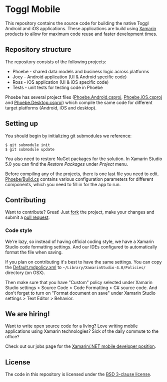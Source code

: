 # Toggl Mobile

This repository contains the source code for building the native Toggl Android and iOS applications.
These applications are build using [Xamarin](http://xamarin.com/) products to allow for maximum
code reuse and faster development times.

## Repository structure

The repository consists of the following projects:

- Phoebe - shared data models and business logic across platforms
- Joey - Android application (UI & Android specific code)
- Ross - iOS application (UI & iOS specific code)
- Tests - unit tests for testing code in Phoebe

Phoebe has several project files ([Phoebe.Android.csproj](https://github.com/toggl/mobile/blob/master/Phoebe/Phoebe.Android.csproj), [Phoebe.iOS.csproj](https://github.com/toggl/mobile/blob/master/Phoebe/Phoebe.iOS.csproj) and [Phoebe.Desktop.csproj](https://github.com/toggl/mobile/blob/master/Phoebe/Phoebe.Desktop.csproj)) which compile the same code for different target platforms
(Android, iOS and desktop).

## Setting up

You should begin by initializing git submodules we reference:

	$ git submodule init
	$ git submodule update

You also need to restore NuGet packages for the solution. In Xamarin Studio 5.0 you can find the
*Restore Packages* under *Project* menu.

Before compiling any of the projects, there is one last file you need to edit.
[Phoebe/Build.cs](https://github.com/toggl/mobile/blob/master/Phoebe/Build.cs) contains various
configuration parameters for different components, which you need to fill in for the app to run.

## Contributing

Want to contribute? Great! Just [fork](https://github.com/toggl/mobile/fork) the project, make your
changes and submit a [pull request](https://github.com/toggl/mobile/pulls).

### Code style

We're lazy, so instead of having official coding style, we have a Xamarin Studio code formatting
settings. And our IDEs configured to automatically format the file when saving.

If you plan on contributing it's best to have the same settings. You can copy the
[Default.mdpolicy.xml](https://github.com/toggl/mobile/blob/master/Default.mdpolicy.xml) to
`~/Library/XamarinStudio-4.0/Policies/` directory (on OSX).

Then make sure that you have "Custom" policy selected under Xamarin Studio settings > Source Code >
Code Formatting > C# source code. And don't forget to turn on "Format document on save" under
Xamarin Studio settings > Text Editor > Behavior.

## We are hiring!

Want to write open source code for a living? Love writing mobile applications using Xamarin technologies? Sick of the daily commute to the office?

Check out our jobs page for the [Xamarin/.NET mobile developer position](http://jobs.toggl.com/#xamarin).

## License

The code in this repository is licensed under the [BSD 3-clause license](https://github.com/toggl/mobile/blob/master/LICENSE).
